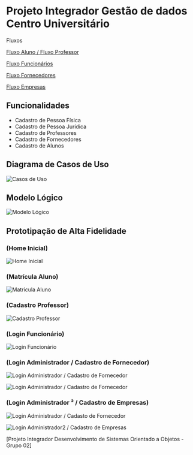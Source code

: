 # Projeto Integrador Gestão de dados Centro Universitário

Fluxos

[Fluxo Aluno / Fluxo Professor](https://www.figma.com/proto/S0VCrBGxopMkgTaid0Mg1P/Untitled?type=design&node-id=1-450&t=BvryePZ4eaEDBPiy-8&scaling=min-zoom&page-id=0%3A1&starting-point-node-id=1%3A450&hide-ui=1)

[Fluxo Funcionários ](https://www.figma.com/proto/S0VCrBGxopMkgTaid0Mg1P/Untitled?type=design&node-id=1-92&t=gHedtwp1mcoKLWmO-8&scaling=min-zoom&page-id=0%3A1&starting-point-node-id=1%3A450&hide-ui=1)

[Fluxo Fornecedores ](https://www.figma.com/proto/S0VCrBGxopMkgTaid0Mg1P/Untitled?node-id=1-228&scaling=min-zoom&page-id=0%3A1&starting-point-node-id=1%3A450&hide-ui=1&t=JWWAXJRc0J6g4sfj-8)

[Fluxo Empresas](https://www.figma.com/proto/S0VCrBGxopMkgTaid0Mg1P/Untitled?node-id=1-160&scaling=min-zoom&page-id=0%3A1&starting-point-node-id=1%3A450&hide-ui=1&t=Adonb99VKblKt5IU-8)

## Funcionalidades

* Cadastro de Pessoa Física
* Cadastro de Pessoa Jurídica
* Cadastro de Professores
* Cadastro de Fornecedores
* Cadastro de Alunos

## Diagrama de Casos de Uso
![Casos de Uso](https://github.com/yonnnah/Projeto-Integrador/blob/main/Diagrama%20de%20Casos%20De%20uso.jpg)

## Modelo Lógico
![Modelo Lógico](https://github.com/yonnnah/Projeto-Integrador/blob/main/Modelo%20L%C3%B3gico.jpg)

## Prototipação de Alta Fidelidade
### (Home Inicial)
![Home Inicial](https://github.com/yonnnah/Projeto-Integrador/blob/main/Prototipa%C3%A7%C3%A3o%20de%20Alta%20Fidelidade.jpg)

### (Matrícula Aluno)
![Matrícula Aluno](https://github.com/yonnnah/Projeto-Integrador/blob/main/EscolhaSeuCurso.jpg)

### (Cadastro Professor)
![Cadastro Professor](https://github.com/yonnnah/Projeto-Integrador/blob/main/CadastrodeProfessor.jpg)

### (Login Funcionário)
![Login Funcionário](https://github.com/yonnnah/Projeto-Integrador/blob/main/LoginFluxoFuncion%C3%A1rios.jpg)

### (Login Administrador / Cadastro de Fornecedor)
![Login Administrador / Cadastro de Fornecedor](https://github.com/yonnnah/Projeto-Integrador/blob/main/FluxoADMCadastrarFornecedor.jpg)

![Login Administrador / Cadastro de Fornecedor](https://github.com/yonnnah/Projeto-Integrador/blob/main/FluxoADMCadastrarFornecedorDados.jpg)

### (Login Administrador ²  / Cadastro de Empresas)
![Login Administrador / Cadasto de Fornecedor](https://github.com/yonnnah/Projeto-Integrador/blob/main/FluxoADMCadastrarFornecedor.jpg)

![Login Administrador2 / Cadastro de Empresas](https://github.com/yonnnah/Projeto-Integrador/blob/main/FluxoADMCadastrarEmpresasDados.jpg)


[Projeto Integrador Desenvolvimento de Sistemas Orientado a Objetos - Grupo 02]
